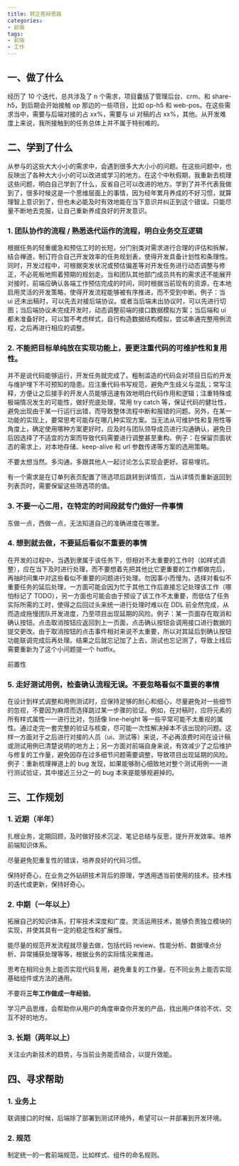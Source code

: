 ```yaml
---
title: 转正答辩思路
categories: 
- 前端
tags: 
- 前端
- 工作
---
```


## 一、做了什么

经历了 10 个迭代，总共涉及了 n 个需求，项目囊括了管理后台、crm、和 share-h5，到后期会开始接触 op 那边的一些项目，比如 op-h5 和 web-pos。在这些需求当中，需要与后端对接的占 xx%，需要与 ui 对稿的占 xx%，其他。从开发难度上来说，我所接触到的任务总体上并不属于特别难的。<!-- more -->





## 二、学到了什么

从参与的这些大大小小的需求中，会遇到很多大大小小的问题。在这些问题中，也反映出了各种大大小小的可以改进或学习的地方。在这个中秋假期，我重新去梳理这些问题，明白自己学到了什么，反省自己可以改进的地方。学到了并不代表我做到了，很多时候这是一个思维层面上的事情，因为经年累月养成的不好习惯，就算理智上意识到了，但也未必能及时有效地能在当下意识并纠正到这个错误。只能尽量不断地去克服，让自己重新养成良好的开发意识。



### 1. 团队协作的流程  /  熟悉迭代运作的流程，明白业务交互逻辑

根据任务的轻重缓急和预估工时的长短，分门别类对需求进行合理的评估和拆解，结合禅道，制订符合自己开发效率的任务规划表，使得开发具备计划性和条理性。同时，开发过程中，可根据突发状况或预估偏差等对开发任务进行动态调整与修正，不必死板地照着预期的规划走。当和团队其他部门成员共有的需求还不能展开对接时，前端应确认各端工作预估完成的时间，同时根据当前现有的资源，在本地启用灵活的开发策略，使得开发流程能够被有序推进，而不受到中断。例子：当 ui 还未出稿时，可以先去对接后端协议。或者当后端未出协议时，可以先进行切图；当后端协议未完成开发时，动态调整前端的接口数据模拟方案；当后端和 ui 都未准备好时，可以暂不考虑样式，自行构造数据结构模拟，尝试串通完整用例流程，之后再进行相应的调整。

   

### 2. 不能把目标单纯放在实现功能上，要更注重代码的可维护性和复用性。

并不是说代码能够运行，开发任务就完成了。粗制滥造的代码会对项目日后的开发与维护埋下不可预知的隐患。应注重代码书写规范，避免产生歧义与混乱；常写注释，方便让之后接手的开发人员能够迅速有效地明白代码作用和逻辑；注重特殊或极端情况发生的可能性，做好兜底处理，常用 try catch 等，保证代码的健壮性，避免出现由于某一行运行出错，而导致整体流程中断和报错的问题。另外，在某一功能的实现上，要常思考可能存在哪几种实现方案。当无法从可维护性和复用性等角度上，确定使用哪种方案更好时，应及时与团队领导成员进行沟通确认，避免日后因选择了不适宜的方案而导致代码需要进行调整甚至重构。例子：在保留页面状态的需求上，对本地存储、keep-alive 和 url 参数传递等方案的选用策略。

不要太想当然。多沟通，多跟其他人一起讨论怎么实现会更好。容易埋坑。

有一个需求是在订单列表页配置了筛选项后跳转到详情页，当从详情页重新返回到列表页时，需要保留这些筛选项的值。





### 3.  不要一心二用，在特定的时间段就专门做好一件事情

东做一点，西做一点，无法知道自己的准确进度在哪里。



### 4. 想到就去做，不要延后看似不重要的事情

在开发的过程中，当遇到隶属于该任务下，但相对不太重要的工作时（如样式调整），应在当下及时进行处理，而不要想着先把其他比它更重要的工作都做完后，再抽时间集中对这些看似不重要的问题进行处理。勿因事小而慢为。选择对看似不重要任务的延后处理，一方面可能会因为忙于其他工作后直接忘记处理该工作（哪怕标记了 TODO），另一方面也可能会由于预设了该工作不太重要，而低估了任务实际所需的工时，使得之后回过头来统一进行处理时难以在 DDL 前全然完成，从而造成拖慢团队开发进度，乃至项目出现延期的风险。例子：某一页面存在取消和确认按钮。点击取消按钮应返回到上一页面，点击确认按钮会调用接口进行数据的提交更改。由于取消按钮的点击事件相对来说不太重要，所以对其延后到确认按钮功能联调完成后再处理。结果之后就忘记加了上去，测试也忘记测了，导致上线后需要重新为了这个小问题提一个 hotfix。

前置性



### 5. 走好测试用例，检查确认流程无误。不要忽略看似不重要的事情

在设计到样式调整和用例测试时，应保持足够的耐心和细心，尽量避免对一些细节的忽视，不要因为麻烦而选择跳过某一步骤的验证。例如，在对稿时，应将元素的所有样式属性一一进行比对，包括像 line-height 等一些平常可能不太重视的属性。通过走完一套完整的验证与核查，尽可能一次性解决掉本不该出现的问题。这样一方面对于之后进行对接的人员（ui、测试等）来说，不必再浪费时间在设计稿或测试用例已清楚说明的地方上；另一方面对前端自身来说，有效减少了之后维护与修复的工作量，避免因存在过多细节问题需要调整，导致项目出现延期的风险。例子：重新梳理禅道上的 bug 发现，如果能够耐心细致地对整个测试用例一一进行测试验证，其中接近三分之一的 bug 本来是能够规避掉的。



## 三、工作规划

### 1. 近期（半年）

扎根业务，定期回顾，及时做好技术沉淀、笔记总结与反思，提升开发效率。培养前端知识体系。

尽量避免犯重复性的错误，培养良好的代码习惯。

保持好奇心，在业务之外钻研技术背后的原理，学透用透当前使用的技术。技术栈的迭代或更新，保持好奇心。



### 2. 中期（一年以上）

拓展自己的知识体系，打牢技术深度和广度。灵活运用技术，能够负责独立模块的实现，并使其具有一定的稳定性和扩展性。

能尽量的规范开发流程就尽量去做，包括代码 review、性能分析、数据埋点分析、异常捕获处理等等，根据业务的实际情况来推进。

思考在相同业务上能否实现代码复用，避免重复的工作量。在不同业务上能否实现基础组件或方法的通用。

不要将**三年工作做成一年经验**。

学习产品思维，会帮助你从用户的角度审查你开发的产品，找出用户体验不优、交互不好的地方。



### 3. 长期（两年以上）

关注业内新技术的趋势，与当前业务能否结合，以提升效能。



## 四、寻求帮助

### 1. 业务上

联调接口的时候，后端除了部署到测试环境外，希望可以一并部署到开发环境。



### 2. 规范

制定统一的一套前端规范，比如样式、组件的命名规则。









